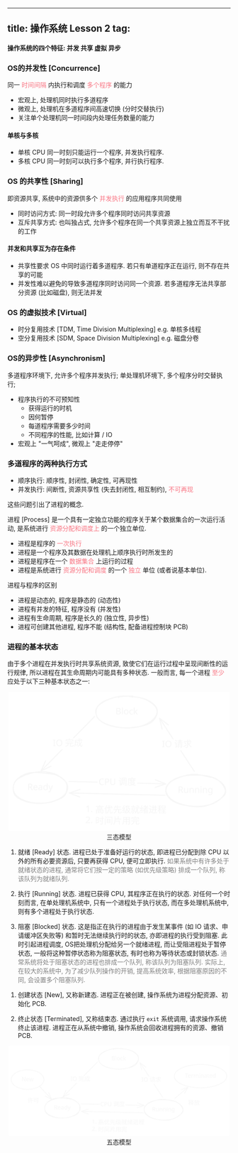 
---
title: 操作系统 Lesson 2
tag: [](/index.md)
---

<style>
hint {
  color: gray;  
}
em {
  color: rgb(249, 117, 131);
  font-style: normal;
}
</style>

#### 操作系统的四个特征: 并发 共享 虚拟 异步

### OS的并发性 [Concurrence]

同一 *时间间隔* 内执行和调度 *多个程序* 的能力
- 宏观上, 处理机同时执行多道程序
- 微观上, 处理机在多道程序间高速切换 (分时交替执行)
- 关注单个处理机同一时间段内处理任务数量的能力

#### 单核与多核
- 单核 CPU 同一时刻只能运行一个程序, 并发执行程序.
- 多核 CPU 同一时刻可以执行多个程序, 并行执行程序.

### OS 的共享性 [Sharing]

即资源共享, 系统中的资源供多个 *并发执行* 的应用程序共同使用

- 同时访问方式: 同一时段允许多个程序同时访问共享资源
- 互斥共享方式: 也叫独占式, 允许多个程序在同一个共享资源上独立而互不干扰的工作

#### 并发和共享互为存在条件

- 共享性要求 OS 中同时运行着多道程序. 若只有单道程序正在运行, 则不存在共享的可能
- 并发性难以避免的导致多道程序同时访问同一个资源. 若多道程序无法共享部分资源 (比如磁盘), 则无法并发

### OS 的虚拟技术 [Virtual]

- 时分复用技术 [TDM, Time Division Multiplexing] e.g. 单核多线程
- 空分复用技术 [SDM, Space Division Multiplexing] e.g. 磁盘分卷

### OS的异步性 [Asynchronism]

多道程序环境下, 允许多个程序并发执行;
单处理机环境下, 多个程序分时交替执行;

-  程序执行的不可预知性
    - 获得运行的时机
    - 因何暂停
    - 每道程序需要多少时间
    - 不同程序的性能, 比如计算 / IO 
- 宏观上 "一气呵成", 微观上 "走走停停"

### 多道程序的两种执行方式

- 顺序执行: 顺序性, 封闭性, 确定性, 可再现性
- 并发执行: 间断性, 资源共享性 (失去封闭性, 相互制约), <em>不可再现</em>

这些问题引出了进程的概念. 

进程 [Process] 是一个具有一定独立功能的程序关于某个数据集合的一次运行活动, 是系统进行 <em>资源分配和调度上 </em> 的一个独立单位. 

- 进程是程序的 <em>一次执行</em>
- 进程是一个程序及其数据在处理机上顺序执行时所发生的
- 进程是程序在一个 <em>数据集合</em> 上运行的过程
- 进程是系统进行 <em>资源分配和调度</em> 的一个 <em>独立</em> 单位 (或者说基本单位). 

进程与程序的区别
- 进程是动态的, 程序是静态的 (动态性)
- 进程有并发的特征, 程序没有 (并发性)
- 进程有生命周期, 程序是长久的 (独立性, 异步性)
- 进程可创建其他进程, 程序不能 (结构性, 配备进程控制块 PCB)


### 进程的基本状态

由于多个进程在并发执行时共享系统资源, 致使它们在运行过程中呈现间断性的运行规律, 所以进程在其生命周期内可能具有多种状态. 一般而言, 每一个进程 *至少* 应处于以下三种基本状态之一:

<p style="text-align: center;"><img src="./three-state.svg" style="border-radius: 0.2em; width: 500px;"><br>三态模型</p>

1. 就绪 [Ready] 状态. 进程已处于准备好运行的状态, 即进程已分配到除 CPU 以外的所有必要资源后, 只要再获得 CPU, 便可立即执行. <hint>如果系统中有许多处于就绪状态的进程, 通常将它们按一定的策略 (如优先级策略) 排成一个队列, 称该队列为就绪队列.</hint> 

1. 执行 [Running] 状态. 进程已获得 CPU, 其程序正在执行的状态. 对任何一个时刻而言, 在单处理机系统中, 只有一个进程处于执行状态, 而在多处理机系统中, 则有多个进程处于执行状态.

1. 阻塞 [Blocked] 状态. 这是指正在执行的进程由于发生某事件 (如 IO 请求、申请缓冲区失败等) 和暂时无法继续执行时的状态, 亦即进程的执行受到阻塞. 此时引起进程调度, OS把处理机分配给另一个就绪进程, 而让受阻进程处于暂停状态, 一般将这种暂停状态称为阻塞状态, 有时也称为等待状态或封锁状态. <hint>通常系统将处于阻塞状态的进程也排成一个队列, 称该队列为阻塞队列. 实际上, 在较大的系统中, 为了减少队列操作的开销, 提高系统效率, 根据阻塞原因的不同, 会设置多个阻塞队列. 
</hint>

1. 创建状态 [New], 又称新建态. 进程正在被创建, 操作系统为进程分配资源、初始化 PCB.

1. 终止状态 [Terminated], 又称结束态. 通过执行 `exit` 系统调用, 请求操作系统终止该进程. 进程正在从系统中撤销, 操作系统会回收进程拥有的资源、撤销 PCB. 

<p style="text-align: center;"><img src="./five-state.svg" style="border-radius: 0.2em; width: 500px;"><br>五态模型</p>
